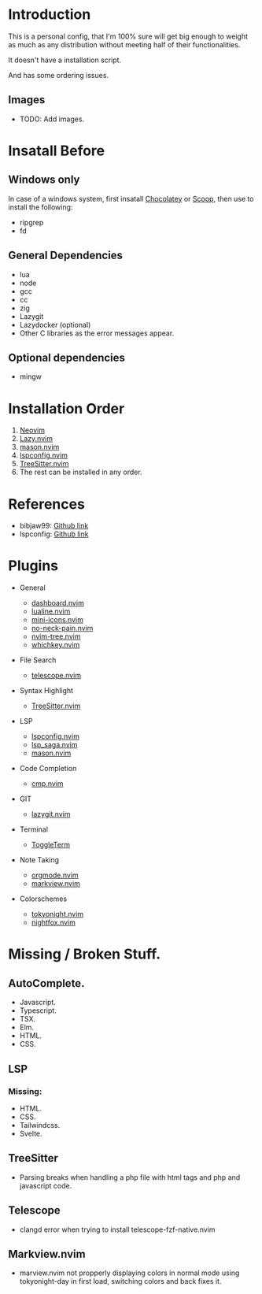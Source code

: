 # Introduction

This is a personal config, that I'm 100% sure will get big enough to weight as much as any distribution without meeting half of their functionalities.

It doesn't have a installation script.

And has some ordering issues.

## Images

+ TODO: Add images.


# Insatall Before

## Windows only

In case of a windows system, first insatall [Chocolatey](https://chocolatey.org/install) or [Scoop](https://scoop.sh/), then use to install the following:

+ ripgrep
+ fd

## General Dependencies

+ lua
+ node
+ gcc
+ cc
+ zig
+ Lazygit
+ Lazydocker (optional)
+ Other C libraries as the error messages appear.

## Optional dependencies

+ mingw


# Installation Order

1. [Neovim](https://neovim.io/)
2. [Lazy.nvim](https://github.com/folke/lazy.nvim)
3. [mason.nvim](https://github.com/williamboman/mason.nvim)
4. [lspconfig.nvim](https://github.com/neovim/nvim-lspconfig)
5. [TreeSitter.nvim](https://github.com/nvim-treesitter/nvim-treesitter)
6. The rest can be installed in any order.


# References

+ bibjaw99: [Github link](https://github.com/bibjaw99/workstation/tree/master/.config/nvim)
+ lspconfig: [Github link](https://github.com/neovim/nvim-lspconfig)


# Plugins

+ General

    + [dashboard.nvim](https://github.com/nvimdev/dashboard-nvim)
    + [lualine.nvim](https://github.com/nvim-lualine/lualine.nvim)
    + [mini-icons.nvim](https://github.com/echasnovski/mini.icons)
    + [no-neck-pain.nvim](https://github.com/shortcuts/no-neck-pain.nvim)
    + [nvim-tree.nvim](https://github.com/nvim-tree/nvim-tree.lua)
    + [whichkey.nvim](https://github.com/folke/which-key.nvim)

+ File Search

    + [telescope.nvim](https://github.com/nvim-telescope/telescope.nvim)

+ Syntax Highlight

    + [TreeSitter.nvim](https://github.com/nvim-treesitter/nvim-treesitter)

+ LSP

    + [lspconfig.nvim](https://github.com/neovim/nvim-lspconfig)
    + [lsp_saga.nvim](https://github.com/nvimdev/lspsaga.nvim)
    + [mason.nvim](https://github.com/williamboman/mason.nvim)

+ Code Completion

    + [cmp.nvim](https://github.com/hrsh7th/nvim-cmp)

+ GIT

    + [lazygit.nvim](https://github.com/kdheepak/lazygit.nvim)

+ Terminal

    + [ToggleTerm](https://github.com/akinsho/toggleterm.nvim)

+ Note Taking

    + [orgmode.nvim](https://github.com/nvim-orgmode/orgmode)
    + [markview.nvim](https://github.com/OXY2DEV/markview.nvim)

+ Colorschemes

    + [tokyonight.nvim](https://github.com/folke/tokyonight.nvim)
    + [nightfox.nvim](https://github.com/EdenEast/nightfox.nvim)


# Missing / Broken Stuff.

## AutoComplete.

+ Javascript.
+ Typescript.
+ TSX.
+ Elm.
+ HTML.
+ CSS.

## LSP

### Missing:

+ HTML.
+ CSS.
+ Tailwindcss.
+ Svelte.

## TreeSitter

+ Parsing breaks when handling a php file with html tags and php and javascript code.

## Telescope

+ clangd error when trying to install telescope-fzf-native.nvim

## Markview.nvim

+ marview.nvim not propperly displaying colors in normal mode using tokyonight-day in first load, switching colors and back fixes it.
